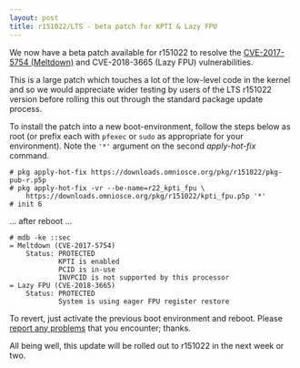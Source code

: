 ```yaml
---
layout: post
title: r151022/LTS - beta patch for KPTI & Lazy FPU
---
```


We now have a beta patch available for r151022 to resolve the
[CVE-2017-5754 (Meltdown)](/info/kpti.html) and CVE-2018-3665 (Lazy FPU)
vulnerabilities.

This is a large patch which touches a lot of the low-level code in the kernel
and so we would appreciate wider testing by users of the
LTS r151022 version before rolling this out through the standard package
update process.

To install the patch into a new boot-environment, follow the steps below as
root (or prefix each with `pfexec` or `sudo` as appropriate for your
environment). Note the `'*'` argument on the second  _apply-hot-fix_ command.

```terminal
# pkg apply-hot-fix https://downloads.omniosce.org/pkg/r151022/pkg-pub-r.p5p
# pkg apply-hot-fix -vr --be-name=r22_kpti_fpu \
    https://downloads.omniosce.org/pkg/r151022/kpti_fpu.p5p '*'
# init 6
```

... after reboot ...

```terminal
# mdb -ke ::sec
= Meltdown (CVE-2017-5754)
    Status: PROTECTED
            KPTI is enabled
            PCID is in-use
            INVPCID is not supported by this processor
= Lazy FPU (CVE-2018-3665)
    Status: PROTECTED
            System is using eager FPU register restore
```

To revert, just activate the previous boot environment and reboot.
Please [report any problems](/about/contact.html) that you encounter; thanks.

All being well, this update will be rolled out to r151022 in the next
week or two.

